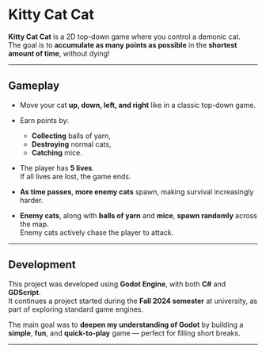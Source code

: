 #  Kitty Cat Cat

**Kitty Cat Cat** is a 2D top-down game where you control a demonic cat.  
The goal is to **accumulate as many points as possible** in the **shortest amount of time**, without dying!

---

##  Gameplay

- Move your cat **up, down, left, and right** like in a classic top-down game.
- Earn points by:
  - **Collecting** balls of yarn,
  - **Destroying** normal cats,
  - **Catching** mice.

- The player has **5 lives**.  
  If all lives are lost, the game ends.

- **As time passes**, **more enemy cats** spawn, making survival increasingly harder.

- **Enemy cats**, along with **balls of yarn** and **mice**, **spawn randomly** across the map.  
  Enemy cats actively chase the player to attack.

---

##  Development

This project was developed using **Godot Engine**, with both **C#** and **GDScript**.  
It continues a project started during the **Fall 2024 semester** at university, as part of exploring standard game engines.

The main goal was to **deepen my understanding of Godot** by building a **simple**, **fun**, and **quick-to-play** game — perfect for filling short breaks.

---

